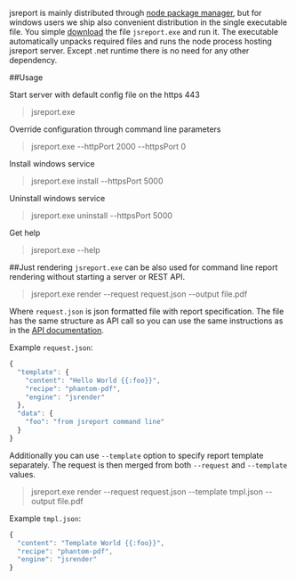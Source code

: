 jsreport is mainly distributed through [node package manager](https://www.npmjs.com/package/jsreport), but for windows users we ship also convenient distribution in the single executable file. You simple [download](/downloads) the file `jsreport.exe` and run it. The executable automatically unpacks required files and runs the node process hosting jsreport server. Except .net runtime there is no need for any other dependency.

##Usage

Start server with default config file on the https 443
> jsreport.exe    

Override configuration through command line parameters
> jsreport.exe --httpPort 2000 --httpsPort 0

Install windows service
> jsreport.exe install --httpsPort 5000

Uninstall windows service
> jsreport.exe uninstall --httpsPort 5000

Get help
> jsreport.exe  --help

##Just rendering
`jsreport.exe` can be also used for command line report rendering without starting a server or REST API.

>jsreport.exe render --request request.json --output file.pdf

Where `request.json` is json formatted file with report specification. The file has the same structure as API call so you can use the same instructions as in the [API documentation](/learn/api).

Example `request.json`:
```js
{
  "template": {
    "content": "Hello World {{:foo}}",
    "recipe": "phantom-pdf",
    "engine": "jsrender"
  },
  "data": {
    "foo": "from jsreport command line"
  }
}
```

Additionally you can use `--template` option to specify report template separately. The request is then merged from both `--request` and `--template` values.

>jsreport.exe render --request request.json --template tmpl.json --output file.pdf

Example `tmpl.json`:
```js
{
  "content": "Template World {{:foo}}",
  "recipe": "phantom-pdf",
  "engine": "jsrender"
}
```
